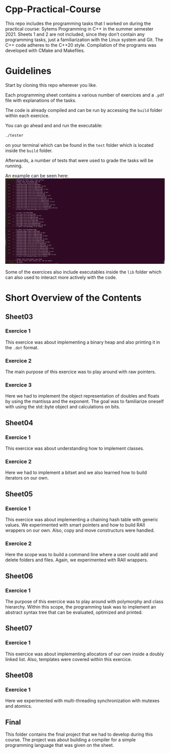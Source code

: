 # Cpp-Practical-Course
This repo includes the programming tasks that I worked on during the practical course: Sytems Programming in C++ in the summer semester 2021.
Sheets 1 and 2 are not included, since they don't contain any programming tasks, just a familiarization with the Linux system and Git. 
The C++ code adheres to the C++20 style. Compilation of the programs was developed with CMake and Makefiles.

# Guidelines
Start by cloning this repo wherever you like.

Each programming sheet contains a various number of exercices and a ```.pdf``` file with explanations of the tasks. 

The code is already compiled and can be run by accessing the ```build``` folder within each exercice.

You can go ahead and and run the executable:
```bash 
./tester
```
on your terminal which can be found in the ```test``` folder which is located inside the ```build``` folder.

Afterwards, a number of tests that were used to grade the tasks will be running.

An example can be seen here:
![tests](assets/tests.png)

Some of the exercices also include executables inside the ```lib``` folder which can also used to interact more actively with the code.

# Short Overview of the Contents

## Sheet03
### Exercice 1
This exercice was about implementing a binary heap and also printing it in the ```.dot``` format.
### Exercice 2
The main purpose of this exercice was to play around with raw pointers.
### Exercice 3
Here we had to implement the object representation of doubles and floats by using the mantissa and the exponent. 
The goal was to familiarize oneself with using the std::byte object and calculations on bits.

## Sheet04
### Exercice 1
This exercice was about understanding how to implement classes.
### Exercice 2
Here we had to implement a bitset and we also learned how to build iterators on our own.

## Sheet05
### Exercice 1
This exercice was about implementing a chaining hash table with generic values.
We experimented with smart pointers and how to build RAII wrappers on our own. 
Also, copy and move constructurs were handled.
### Exercice 2
Here the scope was to build a command line where a user could add and delete folders and files.
Again, we experimented with RAII wrappers.

## Sheet06
### Exercice 1
The purpose of this exercice was to play around with polymorphy and class hierarchy. 
Within this scope, the programming task was to implement an abstract syntax tree that can be evaluated, optimized and printed.

## Sheet07
### Exercice 1
This exercice was about implementing allocators of our own inside a doubly linked list.
Also, templates were covered within this exercice.

## Sheet08
### Exercice 1
Here we experimented with multi-threading synchronization with mutexes and atomics.

## Final
This folder contains the final project that we had to develop during this course. 
The project was about building a compiler for a simple programming language that was given on the sheet.

